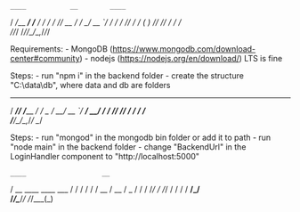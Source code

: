     ____           __        ____
   /  _/___  _____/ /_____ _/ / /
   / // __ \/ ___/ __/ __ `/ / / 
 _/ // / / (__  ) /_/ /_/ / / /  
/___/_/ /_/____/\__/\__,_/_/_/   

Requirements:
	- MongoDB (https://www.mongodb.com/download-center#community)
	- nodejs (https://nodejs.org/en/download/) LTS is fine
	
Steps:
	- run "npm i" in the backend folder
	- create the structure "C:\data\db", where data and db are folders

   _____ __             __ 
  / ___// /_____ ______/ /_
  \__ \/ __/ __ `/ ___/ __/
 ___/ / /_/ /_/ / /  / /_  
/____/\__/\__,_/_/   \__/  

Steps:
	- run "mongod" in the mongodb bin folder or add it to path
	- run "node main" in the backend folder
	- change "BackendUrl" in the LoginHandler component to "http://localhost:5000"

    ____                   __
   / __ \____  ____  ___  / /
  / / / / __ \/ __ \/ _ \/ / 
 / /_/ / /_/ / / / /  __/_/  
/_____/\____/_/ /_/\___(_)   